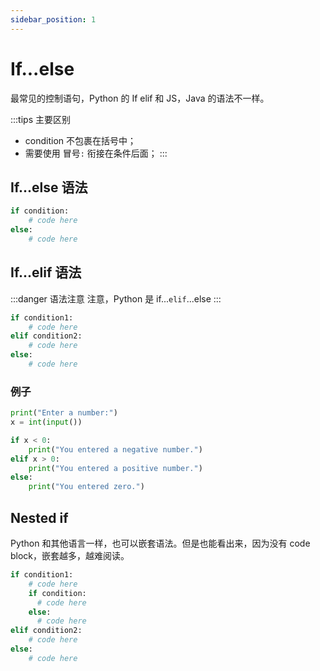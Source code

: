 ```yaml
---
sidebar_position: 1
---
```


# If...else

最常见的控制语句，Python 的 If elif 和 JS，Java 的语法不一样。

:::tips 主要区别

- condition 不包裹在括号中；
- 需要使用 冒号`:` 衔接在条件后面；
  :::

## If...else 语法

```Python title="syntax"
if condition:
    # code here
else:
    # code here
```

## If...elif 语法

:::danger 语法注意
注意，Python 是 if...`elif`...else
:::

```Python title="syntax"
if condition1:
    # code here
elif condition2:
    # code here
else:
    # code here
```

### 例子

```Python
print("Enter a number:")
x = int(input())

if x < 0:
    print("You entered a negative number.")
elif x > 0:
    print("You entered a positive number.")
else:
    print("You entered zero.")
```

## Nested if

Python 和其他语言一样，也可以嵌套语法。但是也能看出来，因为没有 code block，嵌套越多，越难阅读。

```Python
if condition1:
    # code here
    if condition:
      # code here
    else:
      # code here
elif condition2:
    # code here
else:
    # code here
```
